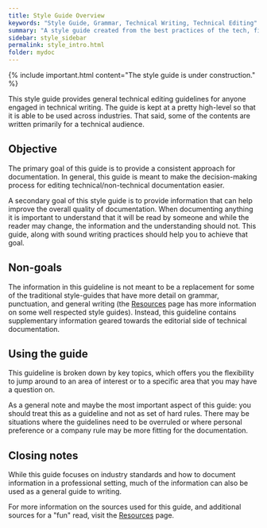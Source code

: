 ```yaml
---
title: Style Guide Overview
keywords: "Style Guide, Grammar, Technical Writing, Technical Editing"
summary: "A style guide created from the best practices of the tech, financial, and media industries."
sidebar: style_sidebar
permalink: style_intro.html
folder: mydoc
---
```


{% include important.html content="The style guide is under construction." %}

This style guide provides general technical editing guidelines for anyone engaged in technical writing. The guide is kept at a pretty high-level so that it is able to be used across industries. That said, some of the contents are written primarily for a technical audience.

## Objective

The primary goal of this guide is to provide a consistent approach for documentation. In general, this guide is meant to make the decision-making process for editing technical/non-technical documentation easier.

A secondary goal of this style guide is to provide information that can help improve the overall quality of documentation. When documenting anything it is important to understand that it will be read by someone and while the reader may change, the information and the understanding should not. This guide, along with sound writing practices should help you to achieve that goal.

## Non-goals

The information in this guideline is not meant to be a replacement for some of the traditional style-guides that have more detail on grammar, punctuation, and general writing (the [Resources](/resources) page has more information on some well respected style guides). Instead, this guideline contains supplementary information geared towards the editorial side of technical documentation.

## Using the guide

This guideline is broken down by key topics, which offers you the flexibility to jump around to an area of interest or to a specific area that you may have a question on.

As a general note and maybe the most important aspect of this guide: you should treat this as a guideline and not as set of hard rules. There may be situations where the guidelines need to be overruled or where personal preference or a company rule may be more fitting for the documentation.

## Closing notes

While this guide focuses on industry standards and how to document information in a professional setting, much of the information can also be used as a general guide to writing.

For more information on the sources used for this guide, and additional sources for a "fun" read, visit the [Resources](/resources) page.
